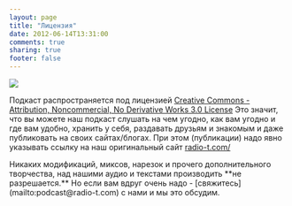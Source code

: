 ```yaml
---
layout: page
title: "Лицензия"
date: 2012-06-14T13:31:00
comments: true
sharing: true
footer: false
---
```


![](/images/by-nc-nd.png)

Подкаст распространяется под лицензией [Creative Commons - Attribution, Noncommercial, No Derivative Works 3.0 License](http://creativecommons.org/licenses/by-nc-nd/3.0/) Это значит, что вы можете наш подкаст слушать на чем угодно, как вам угодно и где вам удобно, хранить у себя, раздавать друзьям и знакомым и даже публиковать на своих сайтах/блогах. При этом (публикации) надо явно указывать ссылку на наш оригинальный сайт [radio-t.com/](https://radio-t.com)

<p/>
Никаких модификаций, миксов, нарезок и прочего дополнительного творчества, над нашими аудио и текстами производить **не разрешается.** Но если вам вдруг очень надо - [свяжитесь](mailto:podcast@radio-t.com) с нами и мы это обсудим.
